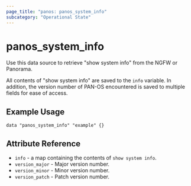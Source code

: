 ```yaml
---
page_title: "panos: panos_system_info"
subcategory: "Operational State"
---
```


# panos_system_info

Use this data source to retrieve "show system info" from the NGFW or Panorama.

All contents of "show system info" are saved to the `info` variable.  In
addition, the version number of PAN-OS encountered is saved to multiple
fields for ease of access.

## Example Usage

```hcl
data "panos_system_info" "example" {}
```

## Attribute Reference

* `info` - a map containing the contents of `show system info`.
* `version_major` - Major version number.
* `version_minor` - Minor version number.
* `version_patch` - Patch version number.
